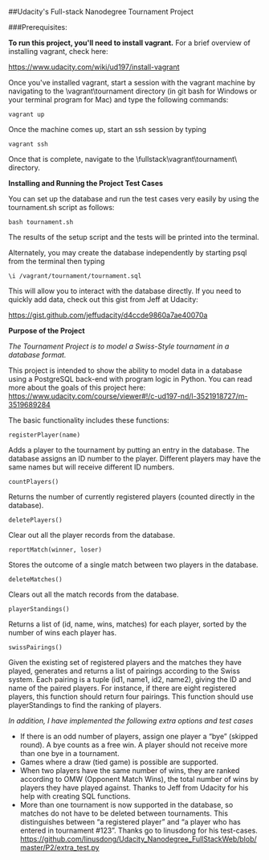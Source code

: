 ##Udacity's Full-stack Nanodegree Tournament Project

###Prerequisites:

**To run this project, you'll need to install vagrant.** For a brief overview of installing vagrant, check here:

https://www.udacity.com/wiki/ud197/install-vagrant

Once you've installed vagrant, start a session with the vagrant machine by navigating to the \vagrant\tournament directory
(in git bash for Windows or your terminal program for Mac) and type the following commands:

    vagrant up

Once the machine comes up, start an ssh session by typing

    vagrant ssh

Once that is complete, navigate to the \fullstack\vagrant\tournament\ directory.

**Installing and Running the Project Test Cases**

You can set up the database and run the test cases very easily by using the tournament.sh script as follows:

    bash tournament.sh

The results of the setup script and the tests will be printed into the terminal.

Alternately, you may create the database independently by starting psql from the terminal then typing 

    \i /vagrant/tournament/tournament.sql

This will allow you to interact with the database directly. If you need to quickly add data, check out this gist from Jeff at Udacity:

https://gist.github.com/jeffudacity/d4ccde9860a7ae40070a

**Purpose of the Project**

*The Tournament Project is to model a Swiss-Style tournament in a database format.*

This project is intended to show the ability to model data in a database using a PostgreSQL back-end with program logic in Python. You can read more about the goals of this project here: https://www.udacity.com/course/viewer#!/c-ud197-nd/l-3521918727/m-3519689284

The basic functionality includes these functions:

    registerPlayer(name)

Adds a player to the tournament by putting an entry in the database. The database assigns an ID number to the player. Different players may have the same names but will receive different ID numbers.

    countPlayers()

Returns the number of currently registered players (counted directly in the database).

    deletePlayers()

Clear out all the player records from the database.

    reportMatch(winner, loser)

Stores the outcome of a single match between two players in the database.

    deleteMatches()

Clears out all the match records from the database.

    playerStandings()

Returns a list of (id, name, wins, matches) for each player, sorted by the number of wins each player has.

    swissPairings()

Given the existing set of registered players and the matches they have played, generates and returns a list of pairings according to the Swiss system. Each pairing is a tuple (id1, name1, id2, name2), giving the ID and name of the paired players. For instance, if there are eight registered players, this function should return four pairings. This function should use playerStandings to find the ranking of players.

*In addition, I have implemented the following extra options and test cases*

* If there is an odd number of players, assign one player a “bye” (skipped round). A bye counts as a free win. A player should not receive more than one bye in a tournament.
* Games where a draw (tied game) is possible are supported.
* When two players have the same number of wins, they are ranked according to OMW (Opponent Match Wins), the total number of wins by players they have played against. Thanks to Jeff from Udacity for his help with creating SQL functions. 
* More than one tournament is now supported in the database, so matches do not have to be deleted between tournaments. This distinguishes between “a registered player” and “a player who has entered in tournament #123”. Thanks go to linusdong for his test-cases. https://github.com/linusdong/Udacity_Nanodegree_FullStackWeb/blob/master/P2/extra_test.py

